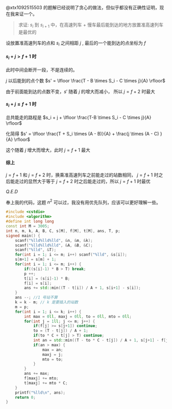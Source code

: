 @xtx1092515503 的题解已经说明了贪心的做法，但似乎都没有正确性证明，现在我来证一个。

> 求证: $s_i$ 到 $s_{i+1}$ 中，在高速列车 + 慢车最后能到达的地方放置准高速列车是最优的

设放置准高速列车的点和 $s_i$ 之间相距 $j$ , 最后的一个能到达的点坐标为 $f$

#### $s_i + j > f+1$ 时

此时中间会断开一段，不是连续的。

$j$ 以后能到的点个数 $s' = \lfloor \frac{T - B \times S_i - C \times j}{A} \rfloor$

由于前面能到达的点数不变，$s'$ 随着 $j$ 的增大而减小， 所以 $j = f + 2$ 时最大

#### $s_i + j \le f+1$ 时

总共能走的路程是 $s_i + j + \lfloor \frac{T-B \times S_i - C \times j}{A} \rfloor$ 

化简得 $s' = \lfloor \frac{T + S_i \times (A - B)}{A} + \frac{j \times (A - C) }{A} \rfloor$

这个随着 $j$ 增大而增大，此时 $j = f+1$ 最大

#### 综上

$j = f+1$ 和 $j = f+2$ 时，换乘准高速列车之前能走过的站数相同， $j = f+1$ 时之后能走过的显然大于等于 $j = f+2$ 时之后能走过的，所以 $j = f+1$ 时最优 

$Q.E.D$

奉上我的代码，这题 $n^2$ 可以过，我没有用优先队列，应该可以更好理解一些。

```cpp
#include <cstdio>
#include <algorithm>
#define int long long
const int M = 3005;
int n, m, k, A, B, C, s[M], f[M], t[M], ans, T, p;
signed main() {
	scanf("%lld%lld%lld", &n, &m, &k);
	scanf("%lld%lld%lld", &A, &B, &C);
	scanf("%lld", &T);
	for(int i = 1; i <= m; i++) scanf("%lld", &s[i]);
	s[m+1] = s[m] + 1;
	for(int i = 1; i <= m; i++) {
		if((s[i]-1) * B > T) break;
		p ++;
		t[i] = (s[i]-1) * B;
		f[i] = s[i];
		ans += std::min((T - t[i]) / A + 1, s[i+1] - s[i]);
	}
	ans --; //1 号站不算
	k = k - m; // k 是要插入的站数
	m = p;
	for(int i = 1; i <= k; i++) {
		int max = 0ll, maxj = 0ll, to = 0ll, mto = 0ll;
		for(int j = 1ll; j <= m; j++) {
			if(f[j] >= s[j+1]) continue;
			to = (T - t[j]) / A + 1;
			if(to * C + t[j] > T) continue;
			int an = std::min((T - to * C - t[j]) / A + 1, s[j+1] - f[j] - to);
			if(an > max) {
				max = an;
				maxj = j;
				mto = to;
			}
		}
		ans += max;
		f[maxj] += mto;
		t[maxj] += mto * C;
	}
	printf("%lld\n", ans);
	return 0;
}
```